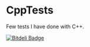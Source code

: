 CppTests
========

Few tests I have done with C++.

[![Bitdeli Badge](https://d2weczhvl823v0.cloudfront.net/ricleal/cpptests/trend.png)](https://bitdeli.com/free "Bitdeli Badge")
